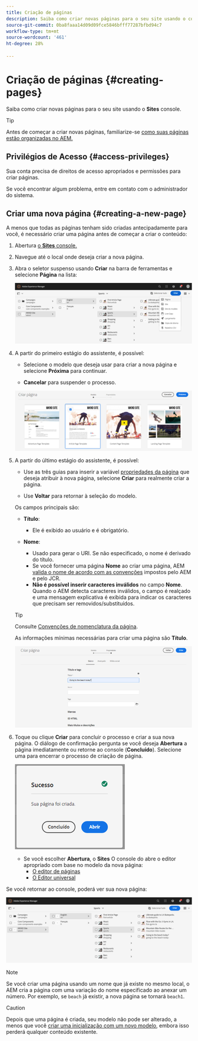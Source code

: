 ```yaml
---
title: Criação de páginas
description: Saiba como criar novas páginas para o seu site usando o console Sites.
source-git-commit: 0ba8faaa14d09d09fce5846bfff77287bfbd94c7
workflow-type: tm+mt
source-wordcount: '461'
ht-degree: 28%

---
```



# Criação de páginas {#creating-pages}

Saiba como criar novas páginas para o seu site usando o **Sites** console.

>[!TIP]
>
>Antes de começar a criar novas páginas, familiarize-se [como suas páginas estão organizadas no AEM.](/help/sites-cloud/authoring/sites-console/organizing-pages.md)

## Privilégios de Acesso {#access-privileges}

Sua conta precisa de direitos de acesso apropriados e permissões para criar páginas.

Se você encontrar algum problema, entre em contato com o administrador do sistema.

## Criar uma nova página {#creating-a-new-page}

A menos que todas as páginas tenham sido criadas antecipadamente para você, é necessário criar uma página antes de começar a criar o conteúdo:

1. Abertura [o **Sites** console.](/help/sites-cloud/authoring/sites-console/introduction.md)
1. Navegue até o local onde deseja criar a nova página.
1. Abra o seletor suspenso usando **Criar** na barra de ferramentas e selecione **Página** na lista:

   ![Criação de uma página](/help/sites-cloud/authoring/assets/organizing-create-page.png)

1. A partir do primeiro estágio do assistente, é possível:

   * Selecione o modelo que deseja usar para criar a nova página e selecione **Próxima** para continuar.

   * **Cancelar** para suspender o processo.

   ![Seleção de um modelo para uma nova página](/help/sites-cloud/authoring/assets/organizing-create-page-template.png)

1. A partir do último estágio do assistente, é possível:

   * Use as três guias para inserir a variável [propriedades da página](/help/sites-cloud/authoring/sites-console/page-properties.md) que deseja atribuir à nova página, selecione **Criar** para realmente criar a página.

   * Use **Voltar** para retornar à seleção do modelo.

   Os campos principais são:

   * **Título**:

      * Ele é exibido ao usuário e é obrigatório.

   * **Nome**:

      * Usado para gerar o URI. Se não especificado, o nome é derivado do título.
      * Se você fornecer uma página **Nome** ao criar uma página, AEM [valida o nome de acordo com as convenções](/help/implementing/developing/introduction/naming-conventions.md) impostos pelo AEM e pelo JCR.
      * **Não é possível inserir caracteres inválidos** no campo **Nome**. Quando o AEM detecta caracteres inválidos, o campo é realçado e uma mensagem explicativa é exibida para indicar os caracteres que precisam ser removidos/substituídos.

   >[!TIP]
   >
   >Consulte [Convenções de nomenclatura da página](#page-naming-conventions).

   As informações mínimas necessárias para criar uma página são **Título**.

   ![Fornecimento do título da página](/help/sites-cloud/authoring/assets/organizing-create-page-title.png)

1. Toque ou clique **Criar** para concluir o processo e criar a sua nova página. O diálogo de confirmação pergunta se você deseja **Abertura** a página imediatamente ou retorne ao console (**Concluído**). Selecione uma para encerrar o processo de criação de página.

   ![Êxito na criação da página](/help/sites-cloud/authoring/assets/organizing-create-page-success.png)

   * Se você escolher **Abertura**, o **Sites** O console do abre o editor apropriado com base no modelo da nova página:
      * [O editor de páginas](/help/sites-cloud/authoring/page-editor/introduction.md)
      * [O Editor universal](/help/sites-cloud/authoring/universal-editor/authoring.md)

Se você retornar ao console, poderá ver sua nova página:

![Nova página resultante](/help/sites-cloud/authoring/assets/organizing-create-page-result.png)

>[!NOTE]
>
>Se você criar uma página usando um nome que já existe no mesmo local, o AEM cria a página com uma variação do nome especificado ao anexar um número. Por exemplo, se `beach` já existir, a nova página se tornará `beach1`.

>[!CAUTION]
>
>Depois que uma página é criada, seu modelo não pode ser alterado, a menos que você [criar uma inicialização com um novo modelo](/help/sites-cloud/authoring/launches/creating.md#create-launch-with-new-template), embora isso perderá qualquer conteúdo existente.
